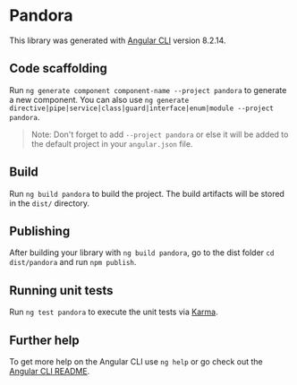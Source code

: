 # Pandora

This library was generated with [Angular CLI](https://github.com/angular/angular-cli) version 8.2.14.

## Code scaffolding

Run `ng generate component component-name --project pandora` to generate a new component. You can also use `ng generate directive|pipe|service|class|guard|interface|enum|module --project pandora`.
> Note: Don't forget to add `--project pandora` or else it will be added to the default project in your `angular.json` file. 

## Build

Run `ng build pandora` to build the project. The build artifacts will be stored in the `dist/` directory.

## Publishing

After building your library with `ng build pandora`, go to the dist folder `cd dist/pandora` and run `npm publish`.

## Running unit tests

Run `ng test pandora` to execute the unit tests via [Karma](https://karma-runner.github.io).

## Further help

To get more help on the Angular CLI use `ng help` or go check out the [Angular CLI README](https://github.com/angular/angular-cli/blob/master/README.md).
